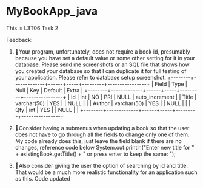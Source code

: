 # MyBookApp_java

This is L3T06 Task 2

Feedback:

1. 🔸Your program, unfortunately, does not require a book id, presumably because you have set a default value or some other setting for it in your database. Please send me screenshots or an SQL file that shows how you created your database so that I can duplicate it for full testing of your application.
   Please refer to database setup screenshot.
   +--------+-------------+------+-----+---------+----------------+
   | Field | Type | Null | Key | Default | Extra |
   +--------+-------------+------+-----+---------+----------------+
   | id | int | NO | PRI | NULL | auto_increment |
   | Title | varchar(50) | YES | | NULL | |
   | Author | varchar(50) | YES | | NULL | |
   | Qty | int | YES | | NULL | |
   +--------+-------------+------+-----+---------+----------------+

2. 🔸Consider having a submenus when updating a book so that the user does not have to go through all the fields to change only one of them.
   My code already does this, just leave the field blank if there are no changes, reference code below
   System.out.println("Enter new title for " + existingBook.getTitle() + " or press enter to keep the same: ");

3. 🔸Also consider giving the user the option of searching by id and title. That would be a much more realistic functionality for an application such as this.
   Code updated
